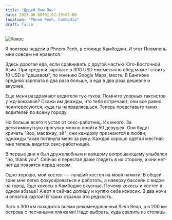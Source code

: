 ```yaml
---
title: "Дрцкй Пнм Пнь"
date: 2023-08-08T01:02:19+07:00
location: "Phnom Penh, Cambodia"
draft: false
---
```


![Кокос](coconut.webp)

Я полторы недели в Phnom Penh, в столице Камбоджи. И этот Пномпень мне совсем не
нравится.

<!--more-->

Здесь дорогая еда, если сравнивать с другой частью Юго-Восточной Азии. При
средней зарплате в 300 USD ежемесячно обед может стоить 10 USD в "дешевом", по мнению
Google Maps, месте. В Бангкоке средняя зарплата в два раза больше, а еда в два раза
дешевле и вкуснее.

Еще меня раздражают водители тук-туков. Помните упорных таксистов у жд-вокзалов? Скажи им
дважды, что тебя встречают, они все равно поинтересуются, куда ты направляешься. Теперь
представьте таких водителей по всему городу.

Но больше всего я устал от секс-работниц. Их много. За десятиминутную прогулку можно
пройти 50 девушек. Они будут кричать "йоо, масажау, эй"; они каждому признаются в любви;
однажды такая потянула меня за руку. Каждая хорошо одетая местная мне теперь видится
секс-работницей.

В первые дни я был дружелюбным и каждому вопрошающему улыбался "no, thank you". Сейчас я
перестал даже глядеть в их сторону, а они нет-нет да появятся перед носом.

Одно хорошо, мой хостел --- лучший хостел на моей памяти. В общей зоне мне легко
фокусироваться и работоть, а наверху бассейн с видом на город. Еще кокосы в Камбодже
вкусные. Почему кокосы и хостел в одном абзаце? А вот я сейчас допишу и куплю себе
кокосик. В два ночи и оплатой картой! В таких странах это редкость.

Зато в 300 км находится всеми рекомендованный Siem Reap, а в 200 км острова с песчаными
пляжами! Надо выбрать, куда свалить из столицы.
